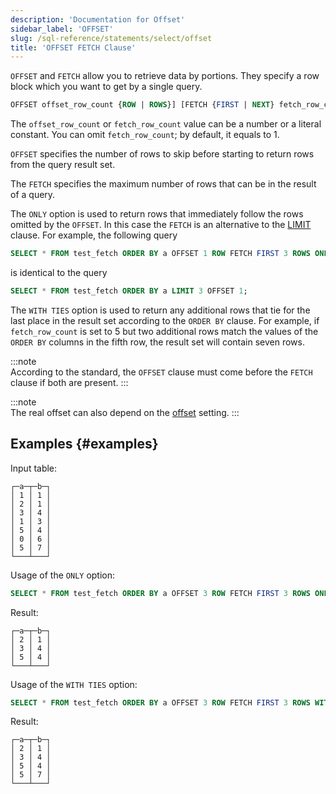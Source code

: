 ```yaml
---
description: 'Documentation for Offset'
sidebar_label: 'OFFSET'
slug: /sql-reference/statements/select/offset
title: 'OFFSET FETCH Clause'
---
```


`OFFSET` and `FETCH` allow you to retrieve data by portions. They specify a row block which you want to get by a single query.

```sql
OFFSET offset_row_count {ROW | ROWS}] [FETCH {FIRST | NEXT} fetch_row_count {ROW | ROWS} {ONLY | WITH TIES}]
```

The `offset_row_count` or `fetch_row_count` value can be a number or a literal constant. You can omit `fetch_row_count`; by default, it equals to 1.

`OFFSET` specifies the number of rows to skip before starting to return rows from the query result set.

The `FETCH` specifies the maximum number of rows that can be in the result of a query.

The `ONLY` option is used to return rows that immediately follow the rows omitted by the `OFFSET`. In this case the `FETCH` is an alternative to the [LIMIT](../../../sql-reference/statements/select/limit.md) clause. For example, the following query

```sql
SELECT * FROM test_fetch ORDER BY a OFFSET 1 ROW FETCH FIRST 3 ROWS ONLY;
```

is identical to the query

```sql
SELECT * FROM test_fetch ORDER BY a LIMIT 3 OFFSET 1;
```

The `WITH TIES` option is used to return any additional rows that tie for the last place in the result set according to the `ORDER BY` clause. For example, if `fetch_row_count` is set to 5 but two additional rows match the values of the `ORDER BY` columns in the fifth row, the result set will contain seven rows.

:::note    
According to the standard, the `OFFSET` clause must come before the `FETCH` clause if both are present.
:::

:::note    
The real offset can also depend on the [offset](../../../operations/settings/settings.md#offset) setting.
:::

## Examples {#examples}

Input table:

```text
┌─a─┬─b─┐
│ 1 │ 1 │
│ 2 │ 1 │
│ 3 │ 4 │
│ 1 │ 3 │
│ 5 │ 4 │
│ 0 │ 6 │
│ 5 │ 7 │
└───┴───┘
```

Usage of the `ONLY` option:

```sql
SELECT * FROM test_fetch ORDER BY a OFFSET 3 ROW FETCH FIRST 3 ROWS ONLY;
```

Result:

```text
┌─a─┬─b─┐
│ 2 │ 1 │
│ 3 │ 4 │
│ 5 │ 4 │
└───┴───┘
```

Usage of the `WITH TIES` option:

```sql
SELECT * FROM test_fetch ORDER BY a OFFSET 3 ROW FETCH FIRST 3 ROWS WITH TIES;
```

Result:

```text
┌─a─┬─b─┐
│ 2 │ 1 │
│ 3 │ 4 │
│ 5 │ 4 │
│ 5 │ 7 │
└───┴───┘
```
